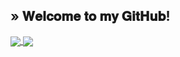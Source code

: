 ## » 𝐖𝐞𝐥𝐜𝐨𝐦𝐞 𝐭𝐨 𝐦𝐲 𝐆𝐢𝐭𝐇𝐮𝐛!

<a href="https://github.com/zMatty282">
  <img align="center" src="https://github-readme-stats.vercel.app/api?username=zMatty282&theme=tokyonight" />
</a>
<a href="https://github.com/zMatty282">
  <img align="center" src="https://github-readme-stats.vercel.app/api/top-langs/?username=zMatty282&theme=tokyonight" />
</a>

